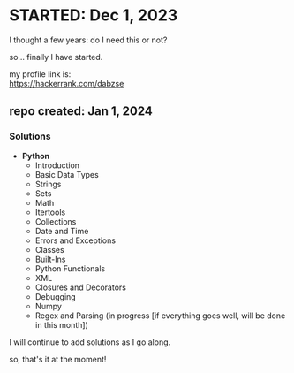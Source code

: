 # STARTED: Dec 1, 2023

I thought a few years: do I need this or not?

so... finally I have started.

my profile link is:\
<https://hackerrank.com/dabzse>

## repo created: Jan 1, 2024

### Solutions

- **Python**
  - Introduction
  - Basic Data Types
  - Strings
  - Sets
  - Math
  - Itertools
  - Collections
  - Date and Time
  - Errors and Exceptions
  - Classes
  - Built-Ins
  - Python Functionals
  - XML
  - Closures and Decorators
  - Debugging
  - Numpy
  - Regex and Parsing (in progress [if everything goes well, will be done in this month])

I will continue to add solutions as I go along.

so, that's it at the moment!
